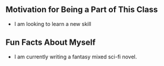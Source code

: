 ## Motivation for Being a Part of This Class
- I am looking to learn a new skill
## Fun Facts About Myself
- I am currently writing a fantasy mixed sci-fi novel.
